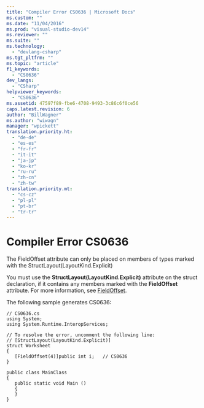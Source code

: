 ```yaml
---
title: "Compiler Error CS0636 | Microsoft Docs"
ms.custom: ""
ms.date: "11/04/2016"
ms.prod: "visual-studio-dev14"
ms.reviewer: ""
ms.suite: ""
ms.technology: 
  - "devlang-csharp"
ms.tgt_pltfrm: ""
ms.topic: "article"
f1_keywords: 
  - "CS0636"
dev_langs: 
  - "CSharp"
helpviewer_keywords: 
  - "CS0636"
ms.assetid: 47597f89-fbe6-4708-9493-3c86c6f0ce56
caps.latest.revision: 6
author: "BillWagner"
ms.author: "wiwagn"
manager: "wpickett"
translation.priority.ht: 
  - "de-de"
  - "es-es"
  - "fr-fr"
  - "it-it"
  - "ja-jp"
  - "ko-kr"
  - "ru-ru"
  - "zh-cn"
  - "zh-tw"
translation.priority.mt: 
  - "cs-cz"
  - "pl-pl"
  - "pt-br"
  - "tr-tr"
---
```

# Compiler Error CS0636
The FieldOffset attribute can only be placed on members of types marked with the StructLayout(LayoutKind.Explicit)  
  
 You must use the **StructLayout(LayoutKind.Explicit)** attribute on the struct declaration, if it contains any members marked with the **FieldOffset** attribute. For more information, see [FieldOffset](frlrfsystemruntimeinteropservicesfieldoffsetattributeclasstopic).  
  
 The following sample generates CS0636:  
  
```  
// CS0636.cs  
using System;  
using System.Runtime.InteropServices;  
  
// To resolve the error, uncomment the following line:  
// [StructLayout(LayoutKind.Explicit)]  
struct Worksheet  
{  
   [FieldOffset(4)]public int i;   // CS0636   
}  
  
public class MainClass  
{  
   public static void Main ()  
   {  
   }  
}  
```